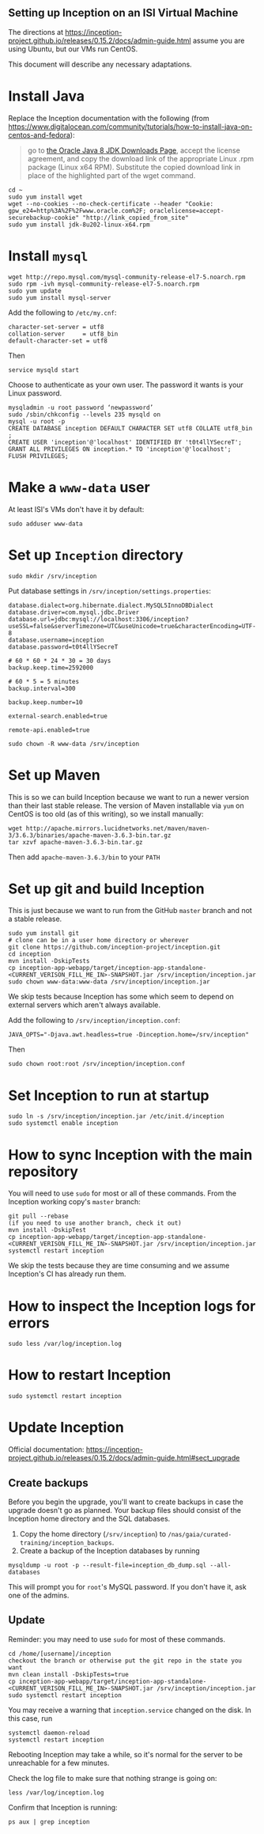 ## Setting up Inception on an ISI Virtual Machine

The directions at https://inception-project.github.io/releases/0.15.2/docs/admin-guide.html assume you are using Ubuntu, 
but our VMs run CentOS.  

This document will describe any necessary adaptations.

# Install Java

Replace the Inception documentation with the following (from https://www.digitalocean.com/community/tutorials/how-to-install-java-on-centos-and-fedora):

> go to [the Oracle Java 8 JDK Downloads Page](http://www.oracle.com/technetwork/java/javase/downloads/jdk8-downloads-2133151.html), 
> accept the license agreement, 
> and copy the download link of the appropriate Linux .rpm package (Linux x64 RPM). 
> Substitute the copied download link in place of the highlighted part of the wget command.

```
cd ~
sudo yum install wget
wget --no-cookies --no-check-certificate --header "Cookie: gpw_e24=http%3A%2F%2Fwww.oracle.com%2F; oraclelicense=accept-securebackup-cookie" "http://link_copied_from_site"
sudo yum install jdk-8u202-linux-x64.rpm
```

# Install `mysql`

```
wget http://repo.mysql.com/mysql-community-release-el7-5.noarch.rpm
sudo rpm -ivh mysql-community-release-el7-5.noarch.rpm
sudo yum update
sudo yum install mysql-server
```

Add the following to `/etc/my.cnf`:
```
character-set-server = utf8
collation-server     = utf8_bin
default-character-set = utf8
```

Then

```
service mysqld start
```

Choose to authenticate as your own user. The password it wants is your Linux password.

```
mysqladmin -u root password ‘newpassword’
sudo /sbin/chkconfig --levels 235 mysqld on
mysql -u root -p
CREATE DATABASE inception DEFAULT CHARACTER SET utf8 COLLATE utf8_bin ;
CREATE USER 'inception'@'localhost' IDENTIFIED BY 't0t4llYSecreT';
GRANT ALL PRIVILEGES ON inception.* TO 'inception'@'localhost';
FLUSH PRIVILEGES;
```

# Make a `www-data` user

At least ISI's VMs don't have it by default:

```
sudo adduser www-data
```

# Set up `Inception` directory

```
sudo mkdir /srv/inception
```

Put database settings in `/srv/inception/settings.properties`:

```
database.dialect=org.hibernate.dialect.MySQL5InnoDBDialect
database.driver=com.mysql.jdbc.Driver
database.url=jdbc:mysql://localhost:3306/inception?useSSL=false&serverTimezone=UTC&useUnicode=true&characterEncoding=UTF-8
database.username=inception
database.password=t0t4llYSecreT

# 60 * 60 * 24 * 30 = 30 days
backup.keep.time=2592000

# 60 * 5 = 5 minutes
backup.interval=300

backup.keep.number=10

external-search.enabled=true

remote-api.enabled=true
```

```
sudo chown -R www-data /srv/inception
```

# Set up Maven

This is so we can build Inception because we want to run a newer version than their last stable release.
The version of Maven installable via `yum` on CentOS is too old (as of this writing), so we install manually:
```
wget http://apache.mirrors.lucidnetworks.net/maven/maven-3/3.6.3/binaries/apache-maven-3.6.3-bin.tar.gz
tar xzvf apache-maven-3.6.3-bin.tar.gz
```

Then add `apache-maven-3.6.3/bin` to your `PATH`


# Set up git and build Inception
This is just because we want to run from the GitHub `master` branch and not a stable release.
```
sudo yum install git
# clone can be in a user home directory or wherever
git clone https://github.com/inception-project/inception.git
cd inception
mvn install -DskipTests
cp inception-app-webapp/target/inception-app-standalone-<CURRENT_VERISON_FILL_ME_IN>-SNAPSHOT.jar /srv/inception/inception.jar
sudo chown www-data:www-data /srv/inception/inception.jar
```

We skip tests because Inception has some which seem to depend on external servers which aren't always available.

Add the following to `/srv/inception/inception.conf`:
```
JAVA_OPTS="-Djava.awt.headless=true -Dinception.home=/srv/inception"
```

Then
```
sudo chown root:root /srv/inception/inception.conf
```

# Set Inception to run at startup
```
sudo ln -s /srv/inception/inception.jar /etc/init.d/inception
sudo systemctl enable inception
```


# How to sync Inception with the main repository

You will need to use `sudo` for most or all of these commands. 
From the Inception working copy's `master` branch:
```
git pull --rebase
(if you need to use another branch, check it out)
mvn install -DskipTest
cp inception-app-webapp/target/inception-app-standalone-<CURRENT_VERISON_FILL_ME_IN>-SNAPSHOT.jar /srv/inception/inception.jar
systemctl restart inception
```

We skip the tests because they are time consuming and we assume Inception's CI has already run them.

# How to inspect the Inception logs for errors

```
sudo less /var/log/inception.log
```

# How to restart Inception

```
sudo systemctl restart inception
```

# Update Inception

Official documentation: https://inception-project.github.io/releases/0.15.2/docs/admin-guide.html#sect_upgrade

## Create backups
Before you begin the upgrade, you'll want to create backups in case the upgrade doesn't
go as planned. Your backup files should consist of the Inception
home directory and the SQL databases.

1. Copy the home directory (`/srv/inception`) to `/nas/gaia/curated-training/inception_backups`.
2. Create a backup of the Inception databases by running

  ```
  mysqldump -u root -p --result-file=inception_db_dump.sql --all-databases
  ```

This will prompt you for `root`'s MySQL password. If you don't have it, ask one of the admins.

## Update
Reminder: you may need to use `sudo` for most of these commands.
```
cd /home/[username]/inception
checkout the branch or otherwise put the git repo in the state you want
mvn clean install -DskipTests=true
cp inception-app-webapp/target/inception-app-standalone-<CURRENT_VERISON_FILL_ME_IN>-SNAPSHOT.jar /srv/inception/inception.jar
sudo systemctl restart inception
```
You may receive a warning that `inception.service` changed on the disk. In this case, run
```
systemctl daemon-reload
systemctl restart inception
```
Rebooting Inception may take a while, so it's normal for the server to be unreachable for a few
minutes.

Check the log file to make sure that nothing strange is going on:
```
less /var/log/inception.log
```

Confirm that Inception is running:
```
ps aux | grep inception
 ```
